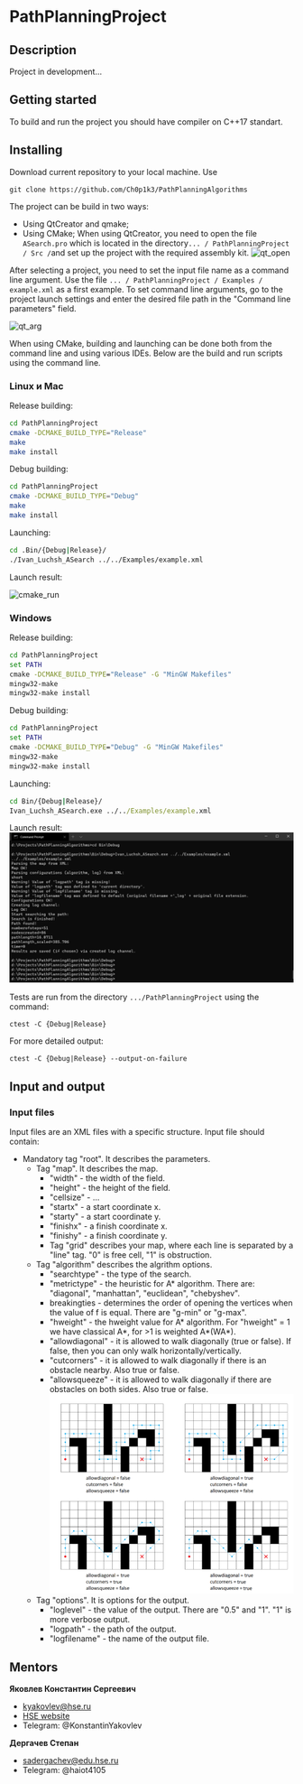 # PathPlanningProject
## Description
Project in development...
## Getting started
To build and run the project you should have compiler on C++17 standart.

## Installing

Download current repository to your local machine. Use

```
git clone https://github.com/Ch0p1k3/PathPlanningAlgorithms
```

The project can be build in two ways:
- Using QtCreator and qmake;
- Using CMake;
When using QtCreator, you need to open the file `ASearch.pro` which is located in the directory` ... / PathPlanningProject / Src / `and set up the project with the required assembly kit.
![qt_open](./Images/qt1.png)

After selecting a project, you need to set the input file name as a command line argument. Use the file `... / PathPlanningProject / Examples / example.xml` as a first example. To set command line arguments, go to the project launch settings and enter the desired file path in the "Command line parameters" field.

![qt_arg](./Images/qt2.png)

When using CMake, building and launching can be done both from the command line and using various IDEs. Below are the build and run scripts using the command line.

### Linux и Mac
Release building:
```bash
cd PathPlanningProject
cmake -DCMAKE_BUILD_TYPE="Release"
make
make install
```

Debug building:
```bash
cd PathPlanningProject
cmake -DCMAKE_BUILD_TYPE="Debug"
make
make install
```

Launching:
```bash
cd .Bin/{Debug|Release}/
./Ivan_Luchsh_ASearch ../../Examples/example.xml
```
Launch result:

![cmake_run](./Images/cmake1.png)

### Windows
Release building:
```cmd
cd PathPlanningProject
set PATH
cmake -DCMAKE_BUILD_TYPE="Release" -G "MinGW Makefiles"
mingw32-make
mingw32-make install
```

Debug building:
```cmd
cd PathPlanningProject
set PATH
cmake -DCMAKE_BUILD_TYPE="Debug" -G "MinGW Makefiles"
mingw32-make
mingw32-make install
```

Launching:
```cmd
cd Bin/{Debug|Release}/
Ivan_Luchsh_ASearch.exe ../../Examples/example.xml
```

Launch result:
![cmake_run2](./Images/cmake.png)
 
Tests are run from the directory `.../PathPlanningProject` using the command:
```
ctest -C {Debug|Release}
```

For more detailed output:
```
ctest -C {Debug|Release} --output-on-failure
```
## Input and output
### Input files

Input files are an XML files with a specific structure.
Input file should contain:
* Mandatory tag "root". It describes the parameters.
  * Tag "map". It describes the map.
    * "width" - the width of the field.
    * "height" - the height of the field.
    * "cellsize" - ...
    * "startx" - a start coordinate x.
    * "starty" - a start coordinate y.
    * "finishx" - a finish coordinate x.
    * "finishy" - a finish coordinate y.
    * Tag "grid" describes your map, where each line is separated by a "line" tag. "0" is free cell, "1" is obstruction.
  * Tag "algorithm" describes the algrithm options.
    * "searchtype" - the type of the search.
    * "metrictype" - the heuristic for A* algorithm. There are: "diagonal", "manhattan", "euclidean", "chebyshev".
    * breakingties - determines the order of opening the vertices when the value of f is equal. There are "g-min" or "g-max".
    * "hweight" - the hweight value for A* algorithm. For "hweight" = 1 we have classical A*, for >1 is weighted A*(WA*).
    * "allowdiagonal" - it is allowed to walk diagonally (true or false). If false, then you can only walk horizontally/vertically.
    * "cutcorners" - it is allowed to walk diagonally if there is an obstacle nearby. Also true or false.
    * "allowsqueeze" - it is allowed to walk diagonally if there are obstacles on both sides. Also true or false.
    ![steps](./Images/steps.png)
  * Tag "options". It is options for the output.
    * "loglevel" - the value of the output. There are "0.5" and "1". "1" is more verbose output.
    * "logpath" - the path of the output.
    * "logfilename" - the name of the output file.
    

## Mentors
**Яковлев Константин Сергеевич**
- kyakovlev@hse.ru
- [HSE website](https://www.hse.ru/staff/yakovlev-ks)
- Telegram: @KonstantinYakovlev

**Дергачев Степан**
- sadergachev@edu.hse.ru
- Telegram: @haiot4105

